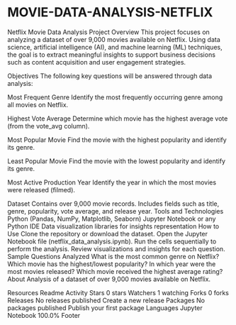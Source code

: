 # MOVIE-DATA-ANALYSIS-NETFLIX
Netflix Movie Data Analysis Project
Overview
This project focuses on analyzing a dataset of over 9,000 movies available on Netflix. Using data science, artificial intelligence (AI), and machine learning (ML) techniques, the goal is to extract meaningful insights to support business decisions such as content acquisition and user engagement strategies.

Objectives
The following key questions will be answered through data analysis:

Most Frequent Genre
Identify the most frequently occurring genre among all movies on Netflix.

Highest Vote Average
Determine which movie has the highest average vote (from the vote_avg column).

Most Popular Movie
Find the movie with the highest popularity and identify its genre.

Least Popular Movie
Find the movie with the lowest popularity and identify its genre.

Most Active Production Year
Identify the year in which the most movies were released (filmed).

Dataset
Contains over 9,000 movie records.
Includes fields such as title, genre, popularity, vote average, and release year.
Tools and Technologies
Python (Pandas, NumPy, Matplotlib, Seaborn)
Jupyter Notebook or any Python IDE
Data visualization libraries for insights representation
How to Use
Clone the repository or download the dataset.
Open the Jupyter Notebook file (netflix_data_analysis.ipynb).
Run the cells sequentially to perform the analysis.
Review visualizations and insights for each question.
Sample Questions Analyzed
What is the most common genre on Netflix?
Which movie has the highest/lowest popularity?
In which year were the most movies released?
Which movie received the highest average rating?
About
Analysis of a dataset of over 9,000 movies available on Netflix.

Resources
 Readme
 Activity
Stars
 0 stars
Watchers
 1 watching
Forks
 0 forks
Releases
No releases published
Create a new release
Packages
No packages published
Publish your first package
Languages
Jupyter Notebook
100.0%
Footer
